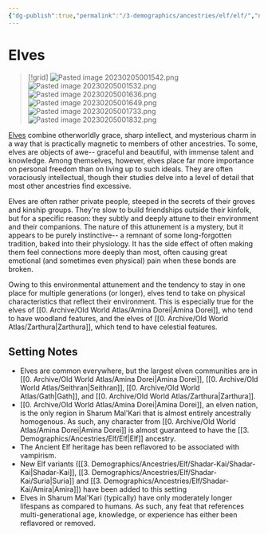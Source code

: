 ```yaml
---
{"dg-publish":true,"permalink":"/3-demographics/ancestries/elf/elf/","noteIcon":""}
---
```


# Elves

>[!grid]
![Pasted image 20230205001542.png](/img/user/x.%20Assets/Attachments/Pasted%20image%2020230205001542.png)
>![Pasted image 20230205001532.png](/img/user/x.%20Assets/Attachments/Pasted%20image%2020230205001532.png)
![Pasted image 20230205001636.png](/img/user/x.%20Assets/Attachments/Pasted%20image%2020230205001636.png)
![Pasted image 20230205001649.png](/img/user/x.%20Assets/Attachments/Pasted%20image%2020230205001649.png)
![Pasted image 20230205001733.png](/img/user/x.%20Assets/Attachments/Pasted%20image%2020230205001733.png)
![Pasted image 20230205001832.png](/img/user/x.%20Assets/Attachments/Pasted%20image%2020230205001832.png)

[Elves](https://2e.aonprd.com/Ancestries.aspx?ID=2) combine otherworldly grace, sharp intellect, and mysterious charm in a way that is practically magnetic to members of other ancestries. To some, elves are objects of awe-- graceful and beautiful, with immense talent and knowledge. Among themselves, however, elves place far more importance on personal freedom than on living up to such ideals. They are often voraciously intellectual, though their studies delve into a level of detail that most other ancestries find excessive. 

Elves are often rather private people, steeped in the secrets of their groves and kinship groups. They're slow to build friendships outside their kinfolk, but for a specific reason: they subtly and deeply attune to their environment and their companions. The nature of this attunement is a mystery, but it appears to be purely instinctive-- a remnant of some long-forgotten tradition, baked into their physiology. It has the side effect of often making them feel connections more deeply than most, often causing great emotional (and sometimes even physical) pain when these bonds are broken.

Owing to this environmental attunement and the tendency to stay in one place for multiple generations (or longer), elves tend to take on physical characteristics that reflect their environment. This is especially true for the elves of [[0. Archive/Old World Atlas/Amina Dorei\|Amina Dorei]], who tend to have woodland features, and the elves of [[0. Archive/Old World Atlas/Zarthura\|Zarthura]], which tend to have celestial features. 

## Setting Notes

- Elves are common everywhere, but the largest elven communities are in [[0. Archive/Old World Atlas/Amina Dorei\|Amina Dorei]], [[0. Archive/Old World Atlas/Seithran\|Seithran]], [[0. Archive/Old World Atlas/Gath\|Gath]], and [[0. Archive/Old World Atlas/Zarthura\|Zarthura]]. 
- [[0. Archive/Old World Atlas/Amina Dorei\|Amina Dorei]], an elven nation, is the only region in Sharum Mal'Kari that is almost entirely ancestrally homogenous. As such, any character from [[0. Archive/Old World Atlas/Amina Dorei\|Amina Dorei]] is almost guaranteed to have the [[3. Demographics/Ancestries/Elf/Elf\|Elf]] ancestry. 
- The Ancient Elf heritage has been reflavored to be associated with vampirism.
- New Elf variants ([[3. Demographics/Ancestries/Elf/Shadar-Kai/Shadar-Kai\|Shadar-Kai]], [[3. Demographics/Ancestries/Elf/Shadar-Kai/Suria\|Suria]] and [[3. Demographics/Ancestries/Elf/Shadar-Kai/Amira\|Amira]]) have been added to this setting 
- Elves in Sharum Mal'Kari (typically) have only moderately longer lifespans as compared to humans. As such, any feat that references multi-generational age, knowledge, or experience has either been reflavored or removed.

